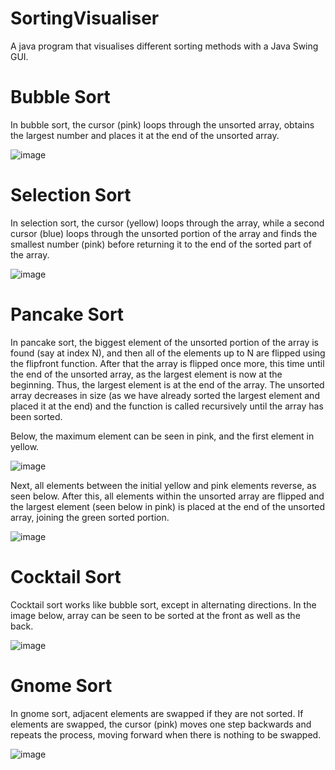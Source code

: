 # SortingVisualiser

A java program that visualises different sorting methods with a Java Swing GUI.

# Bubble Sort
In bubble sort, the cursor (pink) loops through the unsorted array, obtains the largest number and places it at the end of the unsorted array.

![image](https://user-images.githubusercontent.com/99101410/155901294-7ade247c-5a11-4799-a687-4c795b1a0842.png)


# Selection Sort

In selection sort, the cursor (yellow) loops through the array, while a second cursor (blue) loops through the unsorted portion of the array and finds the smallest number (pink) before returning it to the end of the sorted part of the array.

![image](https://user-images.githubusercontent.com/99101410/155906027-317cf14b-f6d3-4ea9-93b8-61b8a9b6a367.png)

# Pancake Sort

In pancake sort, the biggest element of the unsorted portion of the array is found (say at index N), and then all of the elements up to N are flipped using the flipfront function. After that the array is flipped once more, this time until the end of the unsorted array, as the largest element is now at the beginning. Thus, the largest element is at the end of the array. The unsorted array decreases in size (as we have already sorted the largest element and placed it at the end) and the function is called recursively until the array has been sorted.

Below, the maximum element can be seen in pink, and the first element in yellow.

![image](https://user-images.githubusercontent.com/99101410/155628254-6844f683-521b-4773-bbdc-122f29f3704e.png)

Next, all elements between the initial yellow and pink elements reverse, as seen below. After this, all elements within the unsorted array are flipped and the largest element (seen below in pink) is placed at the end of the unsorted array, joining the green sorted portion.

![image](https://user-images.githubusercontent.com/99101410/155628269-9a2e386a-87cc-4cf0-b064-4e2d8ddd4082.png)

# Cocktail Sort

Cocktail sort works like bubble sort, except in alternating directions. In the image below, array can be seen to be sorted at the front as well as the back.

![image](https://user-images.githubusercontent.com/99101410/155902781-d91bc476-38a0-4e37-b1ef-e0373494e4fd.png)

# Gnome Sort

In gnome sort, adjacent elements are swapped if they are not sorted. If elements are swapped, the cursor (pink) moves one step backwards and repeats the process, moving forward when there is nothing to be swapped.

![image](https://user-images.githubusercontent.com/99101410/155902847-18ef1882-bd70-431d-9013-400eb1183a20.png)

